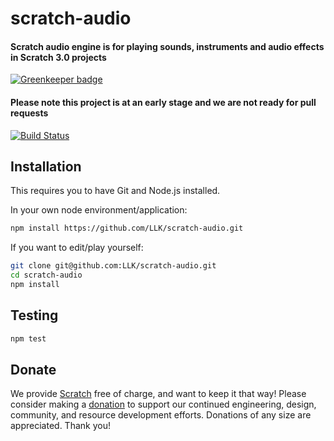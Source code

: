 # scratch-audio
#### Scratch audio engine is for playing sounds, instruments and audio effects in Scratch 3.0 projects

[![Greenkeeper badge](https://badges.greenkeeper.io/LLK/scratch-audio.svg)](https://greenkeeper.io/)

#### Please note this project is at an early stage and we are not ready for pull requests

[![Build Status](https://travis-ci.org/LLK/scratch-audio.svg?branch=develop)](https://travis-ci.org/LLK/scratch-audio)

## Installation
This requires you to have Git and Node.js installed.

In your own node environment/application:
```bash
npm install https://github.com/LLK/scratch-audio.git
```
If you want to edit/play yourself:
```bash
git clone git@github.com:LLK/scratch-audio.git
cd scratch-audio
npm install
```

## Testing
```bash
npm test
```

## Donate
We provide [Scratch](https://scratch.mit.edu) free of charge, and want to keep it that way! Please consider making a [donation](https://secure.donationpay.org/scratchfoundation/) to support our continued engineering, design, community, and resource development efforts. Donations of any size are appreciated. Thank you!
